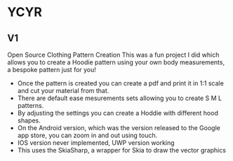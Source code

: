 # YCYR
## V1
Open Source Clothing Pattern Creation
This was a fun project I did which allows you to create a Hoodie pattern using your own body measurements, a bespoke pattern just for you!
* Once the pattern is created you can create a pdf and print it in 1:1 scale and cut your material from that.
* There are default ease mesurements sets allowing you to create S M L patterns.
* By adjusting the settings you can create a Hoddie with different hood shapes.
* On the Android version, which was the version released to the Google app store, you can zoom in and out using touch.
* IOS version never implemented, UWP version working
* This uses the SkiaSharp, a wrapper for Skia to draw the vector graphics